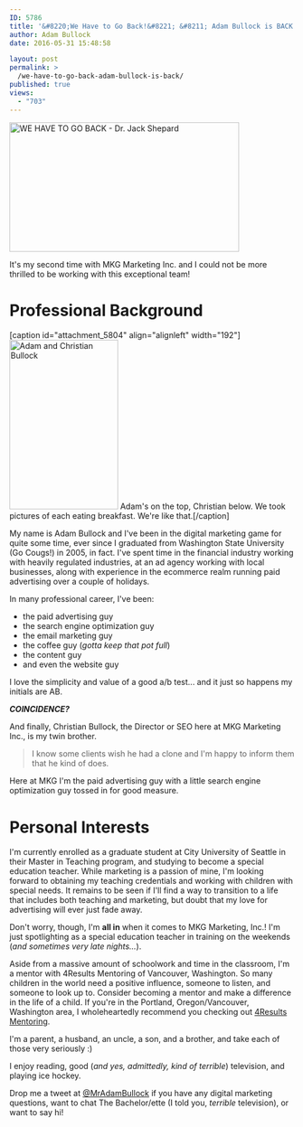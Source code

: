 ```yaml
---
ID: 5786
title: '&#8220;We Have to Go Back!&#8221; &#8211; Adam Bullock is BACK'
author: Adam Bullock
date: 2016-05-31 15:48:58

layout: post
permalink: >
  /we-have-to-go-back-adam-bullock-is-back/
published: true
views:
  - "703"
---
```

<a href="/wp-content/uploads/2016/05/lost-we-have-to-go-back.gif" rel="attachment wp-att-5787"><img class="aligncenter size-full wp-image-5787" src="/wp-content/uploads/2016/05/lost-we-have-to-go-back.gif" alt="WE HAVE TO GO BACK - Dr. Jack Shepard" width="406" height="229" /></a>

It's my second time with MKG Marketing Inc. and I could not be more thrilled to be working with this exceptional team!
<h1>Professional Background</h1>
[caption id="attachment_5804" align="alignleft" width="192"]<a href="/wp-content/uploads/2016/05/twins.png" rel="attachment wp-att-5804"><img class="size-medium wp-image-5804" src="/wp-content/uploads/2016/05/twins-192x300.png" alt="Adam and Christian Bullock" width="192" height="300" /></a> Adam's on the top, Christian below. We took pictures of each eating breakfast. We're like that.[/caption]

My name is Adam Bullock and I've been in the digital marketing game for quite some time, ever since I graduated from Washington State University (Go Cougs!) in 2005, in fact. I've spent time in the financial industry working with heavily regulated industries, at an ad agency working with local businesses, along with experience in the ecommerce realm running paid advertising over a couple of holidays.

In many professional career, I've been:
<ul>
	<li>the paid advertising guy</li>
	<li>the search engine optimization guy</li>
	<li>the email marketing guy</li>
	<li>the coffee guy (<em>gotta keep that pot full</em>)</li>
	<li>the content guy</li>
	<li>and even the website guy</li>
</ul>
I love the simplicity and value of a good a/b test... and it just so happens my initials are AB.

<em><strong>COINCIDENCE?</strong></em>

And finally, Christian Bullock, the Director or SEO here at MKG Marketing Inc., is my twin brother.
<blockquote>I know some clients wish he had a clone and I'm happy to inform them that he kind of does.</blockquote>
Here at MKG I'm the paid advertising guy with a little search engine optimization guy tossed in for good measure.
<h1>Personal Interests</h1>
I'm currently enrolled as a graduate student at City University of Seattle in their Master in Teaching program, and studying to become a special education teacher. While marketing is a passion of mine, I'm looking forward to obtaining my teaching credentials and working with children with special needs. It remains to be seen if I'll find a way to transition to a life that includes both teaching and marketing, but doubt that my love for advertising will ever just fade away.

Don't worry, though, I'm <strong>all in</strong> when it comes to MKG Marketing, Inc.! I'm just spotlighting as a special education teacher in training on the weekends (<em>and sometimes very late nights...</em>).

Aside from a massive amount of schoolwork and time in the classroom, I'm a mentor with 4Results Mentoring of Vancouver, Washington. So many children in the world need a positive influence, someone to listen, and someone to look up to. Consider becoming a mentor and make a difference in the life of a child. If you're in the Portland, Oregon/Vancouver, Washington area, I wholeheartedly recommend you checking out <a href="http://www.4resultsmentoring.org/">4Results Mentoring</a>.

I'm a parent, a husband, an uncle, a son, and a brother, and take each of those very seriously :)

I enjoy reading, good (<em>and yes, admittedly, kind of terrible</em>) television, and playing ice hockey.

Drop me a tweet at <a href="http://www.twitter.com/MrAdamBullock" target="_blank">@MrAdamBullock</a> if you have any digital marketing questions, want to chat The Bachelor/ette (I told you, <em>terrible</em> television), or want to say hi!